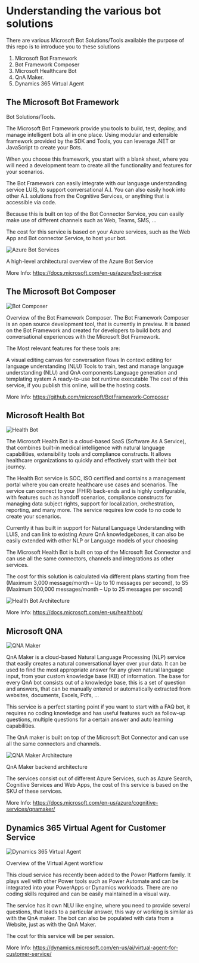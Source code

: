 # Understanding the various bot solutions

There are various Microsoft Bot Solutions/Tools available the purpose of this repo is to introduce you to these solutions

1. Microsoft Bot Framework
2. Bot Framework Composer
3. Microsoft Healthcare Bot
4. QnA Maker.
5. Dynamics 365 Virtual Agent

## The Microsoft Bot Framework 

Bot Solutions/Tools.

The Microsoft Bot Framework provide you tools to build, test, deploy, and manage intelligent bots all in one place. Using modular and extensible framework provided by the SDK and Tools, you can leverage .NET or JavaScript to create your Bots.

When you choose this framework, you start with a blank sheet, where you will need a development team to create all the functionality and features for your scenarios.

The Bot Framework can easily integrate with our language understanding service LUIS, to support conversational A.I. You can also easily hook into other A.I. solutions from the Cognitive Services, or anything that is accessible via code.

Because this is built on top of the Bot Connector Service, you can easily make use of different channels such as Web, Teams, SMS, …

The cost for this service is based on your Azure services, such as the Web App and Bot connector Service, to host your bot.

![Azure Bot Services](images/azurebotservices.png)

A high-level architectural overview of the Azure Bot Service

More Info: https://docs.microsoft.com/en-us/azure/bot-service

## The Microsoft Bot Composer 

![Bot Composer](images/botcomposer.png)

Overview of the Bot Framework Composer.
The Bot Framework Composer is an open source development tool, that is currently in preview. It is based on the Bot Framework and created for developers to build bots and conversational experiences with the Microsoft Bot Framework.

The Most relevant features for these tools are:

A visual editing canvas for conversation flows
In context editing for language understanding (NLU)
Tools to train, test and manage language understanding (NLU) and QnA components
Language generation and templating system
A ready-to-use bot runtime executable
The cost of this service, if you publish this online, will be the hosting costs.

More Info: https://github.com/microsoft/BotFramework-Composer

## Microsoft Health Bot

![Health Bot](images/healthbotwelcome.png)

The Microsoft Health Bot is a cloud-based SaaS (Software As A Service), that combines built-in medical intelligence with natural language capabilities, extensibility tools and compliance constructs. It allows healthcare organizations to quickly and effectively start with their bot journey.

The Health Bot service is SOC, ISO certified and contains a management portal where you can create healthcare use cases and scenarios. The service can connect to your (FHIR) back-ends and is highly configurable, with features such as handoff scenarios, compliance constructs for managing data subject rights, support for localization, orchestration, reporting, and many more. The service requires low code to no code to create your scenarios.

Currently it has built in support for Natural Language Understanding with LUIS, and can link to existing Azure QnA knowledgebases, it can also be easily extended with other NLP or Language models of your choosing

The Microsoft Health Bot is built on top of the Microsoft Bot Connector and can use all the same connectors, channels and integrations as other services.

The cost for this solution is calculated via different plans starting from free (Maximum 3,000 message/month – Up to 10 messages per second), to S5 (Maximum 500,000 messages/month – Up to 25 messages per second)

![Health Bot Architecture](images/healthbotarch.png)

More Info: https://docs.microsoft.com/en-us/healthbot/

## Microsoft QNA

![QNA Maker](images/qnamaker.png)

QnA Maker is a cloud-based Natural Language Processing (NLP) service that easily creates a natural conversational layer over your data. It can be used to find the most appropriate answer for any given natural language input, from your custom knowledge base (KB) of information.
The base for every QnA bot consists out of a knowledge base, this is a set of question and answers, that can be manually entered or automatically extracted from websites, documents, Excels, Pdfs, …

This service is a perfect starting point if you want to start with a FAQ bot, it requires no coding knowledge and has useful features such as follow-up questions, multiple questions for a certain answer and auto learning capabilities.

The QnA maker is built on top of the Microsoft Bot Connector and can use all the same connectors and channels.

![QNA Maker Architecture](images/qnamakerarch.png)

QnA Maker backend architecture

The services consist out of different Azure Services, such as Azure Search, Cognitive Services and Web Apps, the cost of this service is based on the SKU of these services.

More Info:  https://docs.microsoft.com/en-us/azure/cognitive-services/qnamaker/

## Dynamics 365 Virtual Agent for Customer Service

![Dynamics 365 Virtual Agent](images/dynamics365.png)

Overview of the Virtual Agent workflow

This cloud service has recently been added to the Power Platform family. It plays well with other Power tools such as Power Automate and can be integrated into your PowerApps or Dynamics workloads. There are no coding skills required and can be easily maintained in a visual way.

The service has it own NLU like engine, where you need to provide several questions, that leads to a particular answer, this way or working is similar as with the QnA maker. The bot can also be populated with data from a Website, just as with the QnA Maker.

The cost for this service will be per session.

More Info: https://dynamics.microsoft.com/en-us/ai/virtual-agent-for-customer-service/
